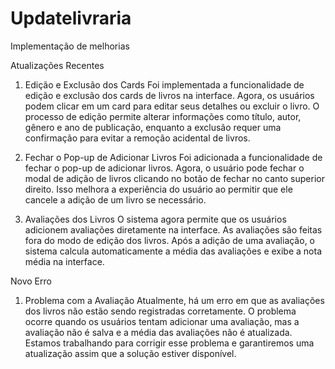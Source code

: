 # Updatelivraria
Implementação de melhorias

Atualizações Recentes
1. Edição e Exclusão dos Cards
Foi implementada a funcionalidade de edição e exclusão dos cards de livros na interface. Agora, os usuários podem clicar em um card para editar seus detalhes ou excluir o livro. O processo de edição permite alterar informações como título, autor, gênero e ano de publicação, enquanto a exclusão requer uma confirmação para evitar a remoção acidental de livros.

2. Fechar o Pop-up de Adicionar Livros
Foi adicionada a funcionalidade de fechar o pop-up de adicionar livros. Agora, o usuário pode fechar o modal de adição de livros clicando no botão de fechar no canto superior direito. Isso melhora a experiência do usuário ao permitir que ele cancele a adição de um livro se necessário.

3. Avaliações dos Livros
O sistema agora permite que os usuários adicionem avaliações diretamente na interface. As avaliações são feitas fora do modo de edição dos livros. Após a adição de uma avaliação, o sistema calcula automaticamente a média das avaliações e exibe a nota média na interface.

Novo Erro
1. Problema com a Avaliação
Atualmente, há um erro em que as avaliações dos livros não estão sendo registradas corretamente. O problema ocorre quando os usuários tentam adicionar uma avaliação, mas a avaliação não é salva e a média das avaliações não é atualizada. Estamos trabalhando para corrigir esse problema e garantiremos uma atualização assim que a solução estiver disponível.
